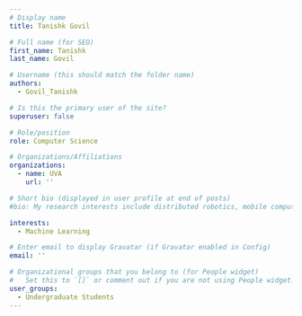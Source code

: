 ```yaml
---
# Display name
title: Tanishk Govil

# Full name (for SEO)
first_name: Tanishk
last_name: Govil

# Username (this should match the folder name)
authors:
  - Govil_Tanishk

# Is this the primary user of the site?
superuser: false

# Role/position
role: Computer Science

# Organizations/Affiliations
organizations:
  - name: UVA
    url: ''

# Short bio (displayed in user profile at end of posts)
#bio: My research interests include distributed robotics, mobile computing and programmable matter.

interests:
  - Machine Learning

# Enter email to display Gravatar (if Gravatar enabled in Config)
email: ''

# Organizational groups that you belong to (for People widget)
#   Set this to `[]` or comment out if you are not using People widget.
user_groups:
  - Undergraduate Students
---
```


